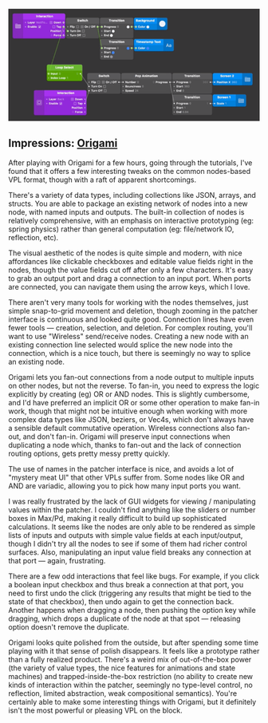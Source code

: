 ![](assets/origami.png)

## Impressions: [Origami](implementations.md#origami)

After playing with Origami for a few hours, going through the tutorials, I've found that it offers a few interesting tweaks on the common nodes-based VPL format, though with a raft of apparent shortcomings.

There's a variety of data types, including collections like JSON, arrays, and structs. You are able to package an existing network of nodes into a new node, with named inputs and outputs. The built-in collection of nodes is relatively comprehensive, with an emphasis on interactive prototyping (eg: spring physics) rather than general computation (eg: file/network IO, reflection, etc).

The visual aesthetic of the nodes is quite simple and modern, with nice affordances like clickable checkboxes and editable value fields right in the nodes, though the value fields cut off after only a few characters. It's easy to grab an output port and drag a connection to an input port. When ports are connected, you can navigate them using the arrow keys, which I love.

There aren't very many tools for working with the nodes themselves, just simple snap-to-grid movement and deletion, though zooming in the patcher interface is continuous and looked quite good. Connection lines have even fewer tools — creation, selection, and deletion. For complex routing, you'll want to use "Wireless" send/receive nodes. Creating a new node with an existing connection line selected would splice the new node into the connection, which is a nice touch, but there is seemingly no way to splice an existing node.

Origami lets you fan-out connections from a node output to multiple inputs on other nodes, but not the reverse. To fan-in, you need to express the logic explicitly by creating (eg) OR or AND nodes. This is slightly cumbersome, and I'd have preferred an implicit OR or some other operation to make fan-in work, though that might not be intuitive enough when working with more complex data types like JSON, beziers, or Vec4s, which don't always have a sensible default commutative operation. Wireless connections also fan-out, and don't fan-in. Origami will preserve input connections when duplicating a node which, thanks to fan-out and the lack of connection routing options, gets pretty messy pretty quickly.

The use of names in the patcher interface is nice, and avoids a lot of "mystery meat UI" that other VPLs suffer from. Some nodes like OR and AND are variadic, allowing you to pick how many input ports you want.

I was really frustrated by the lack of GUI widgets for viewing / manipulating values within the patcher. I couldn't find anything like the sliders or number boxes in Max/Pd, making it really difficult to build up sophisticated calculations. It seems like the nodes are only able to be rendered as simple lists of inputs and outputs with simple value fields at each input/output, though I didn't try all the nodes to see if some of them had richer control surfaces. Also, manipulating an input value field breaks any connection at that port — again, frustrating.

There are a few odd interactions that feel like bugs. For example, if you click a boolean input checkbox and thus break a connection at that port, you need to first undo the click (triggering any results that might be tied to the state of that checkbox), then undo again to get the connection back. Another happens when dragging a node, then pushing the option key while dragging, which drops a duplicate of the node at that spot — releasing option doesn't remove the duplicate.

Origami looks quite polished from the outside, but after spending some time playing with it that sense of polish disappears. It feels like a prototype rather than a fully realized product. There's a weird mix of out-of-the-box power (the variety of value types, the nice features for animations and state machines) and trapped-inside-the-box restriction (no ability to create new kinds of interaction within the patcher, seemingly no type-level control, no reflection, limited abstraction, weak compositional semantics). You're certainly able to make some interesting things with Origami, but it definitely isn't the most powerful or pleasing VPL on the block.
